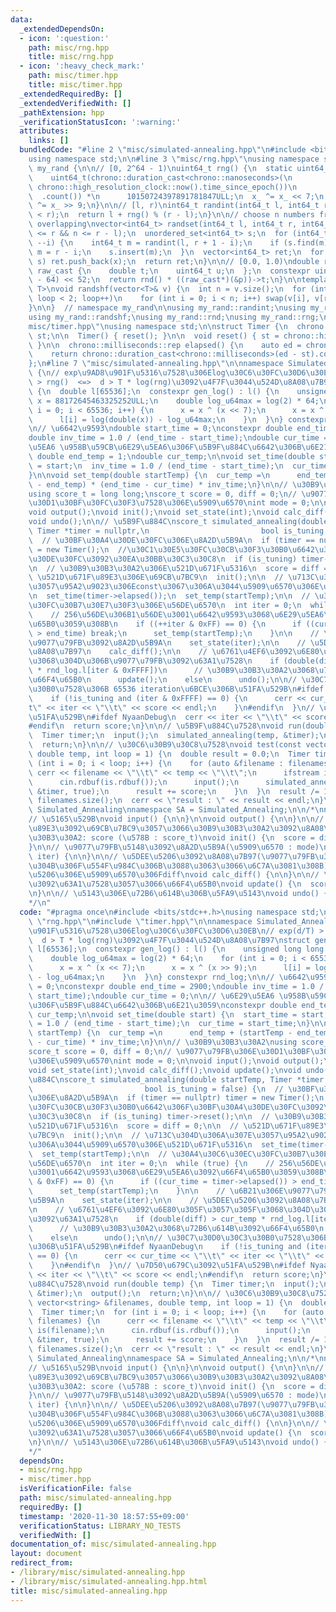 ```yaml
---
data:
  _extendedDependsOn:
  - icon: ':question:'
    path: misc/rng.hpp
    title: misc/rng.hpp
  - icon: ':heavy_check_mark:'
    path: misc/timer.hpp
    title: misc/timer.hpp
  _extendedRequiredBy: []
  _extendedVerifiedWith: []
  _pathExtension: hpp
  _verificationStatusIcon: ':warning:'
  attributes:
    links: []
  bundledCode: "#line 2 \"misc/simulated-annealing.hpp\"\n#include <bits/stdc++.h>\n\
    using namespace std;\n\n#line 3 \"misc/rng.hpp\"\nusing namespace std;\n\nnamespace\
    \ my_rand {\n\n// [0, 2^64 - 1)\nuint64_t rng() {\n  static uint64_t x_ =\n  \
    \    uint64_t(chrono::duration_cast<chrono::nanoseconds>(\n                  \
    \ chrono::high_resolution_clock::now().time_since_epoch())\n                 \
    \  .count()) *\n      10150724397891781847ULL;\n  x_ ^= x_ << 7;\n  return x_\
    \ ^= x_ >> 9;\n}\n\n// [l, r)\nint64_t randint(int64_t l, int64_t r) {\n  assert(l\
    \ < r);\n  return l + rng() % (r - l);\n}\n\n// choose n numbers from [l, r) without\
    \ overlapping\nvector<int64_t> randset(int64_t l, int64_t r, int64_t n) {\n  assert(l\
    \ <= r && n <= r - l);\n  unordered_set<int64_t> s;\n  for (int64_t i = n; i;\
    \ --i) {\n    int64_t m = randint(l, r + 1 - i);\n    if (s.find(m) != s.end())\
    \ m = r - i;\n    s.insert(m);\n  }\n  vector<int64_t> ret;\n  for (auto& x :\
    \ s) ret.push_back(x);\n  return ret;\n}\n\n// [0.0, 1.0)\ndouble rnd() {\n  union\
    \ raw_cast {\n    double t;\n    uint64_t u;\n  };\n  constexpr uint64_t p = uint64_t(1023\
    \ - 64) << 52;\n  return rnd() * ((raw_cast*)(&p))->t;\n}\n\ntemplate <typename\
    \ T>\nvoid randshf(vector<T>& v) {\n  int n = v.size();\n  for (int loop = 0;\
    \ loop < 2; loop++)\n    for (int i = 0; i < n; i++) swap(v[i], v[randint(0, n)]);\n\
    }\n\n}  // namespace my_rand\n\nusing my_rand::randint;\nusing my_rand::randset;\n\
    using my_rand::randshf;\nusing my_rand::rnd;\nusing my_rand::rng;\n#line 3 \"\
    misc/timer.hpp\"\nusing namespace std;\n\nstruct Timer {\n  chrono::high_resolution_clock::time_point\
    \ st;\n\n  Timer() { reset(); }\n\n  void reset() { st = chrono::high_resolution_clock::now();\
    \ }\n\n  chrono::milliseconds::rep elapsed() {\n    auto ed = chrono::high_resolution_clock::now();\n\
    \    return chrono::duration_cast<chrono::milliseconds>(ed - st).count();\n  }\n\
    };\n#line 7 \"misc/simulated-annealing.hpp\"\n\nnamespace Simulated_Annealing\
    \ {\n// exp\u9AD8\u901F\u5316\u7528\u306Elog\u30C6\u30FC\u30D6\u30EB\n// exp(d/T)\
    \ > rng()  <=>  d > T * log(rng)\u3092\u4F7F\u3044\u524D\u8A08\u7B97\nstruct gen_log\
    \ {\n  double l[65536];\n  constexpr gen_log() : l() {\n    unsigned long long\
    \ x = 88172645463325252ULL;\n    double log_u64max = log(2) * 64;\n    for (int\
    \ i = 0; i < 65536; i++) {\n      x = x ^ (x << 7);\n      x = x ^ (x >> 9);\n\
    \      l[i] = log(double(x)) - log_u64max;\n    }\n  }\n} constexpr rnd_log;\n\
    \n// \u6642\u9593\ndouble start_time = 0;\nconstexpr double end_time = 2900;\n\
    double inv_time = 1.0 / (end_time - start_time);\ndouble cur_time = 0;\n\n// \u6E29\
    \u5EA6 \u958B\u59CB\u6E29\u5EA6\u306F\u5B9F\u884C\u6642\u306B\u6E21\u3059\nconstexpr\
    \ double end_temp = 1;\ndouble cur_temp;\n\nvoid set_time(double start) {\n  start_time\
    \ = start;\n  inv_time = 1.0 / (end_time - start_time);\n  cur_time = start_time;\n\
    }\n\nvoid set_temp(double startTemp) {\n  cur_temp =\n      end_temp + (startTemp\
    \ - end_temp) * (end_time - cur_time) * inv_time;\n}\n\n// \u30B9\u30B3\u30A2\n\
    using score_t = long long;\nscore_t score = 0, diff = 0;\n// \u9077\u79FB\u306E\
    \u30D1\u30BF\u30FC\u30F3\u7528\u306E\u5909\u6570\nint mode = 0;\n\nvoid input();\n\
    void output();\nvoid init();\nvoid set_state(int);\nvoid calc_diff();\nvoid update();\n\
    void undo();\n\n// \u5B9F\u884C\nscore_t simulated_annealing(double startTemp,\
    \ Timer *timer = nullptr,\n                         bool is_tuning = false) {\n\
    \  // \u30BF\u30A4\u30DE\u30FC\u306E\u8A2D\u5B9A\n  if (timer == nullptr) timer\
    \ = new Timer();\n  //\u30C1\u30E5\u30FC\u30CB\u30F3\u30B0\u6642\u306F\u30BF\u30A4\
    \u30DE\u30FC\u3092\u30EA\u30BB\u30C3\u30C8\n  if (is_tuning) timer->reset();\n\
    \n  // \u30B9\u30B3\u30A2\u306E\u521D\u671F\u5316\n  score = diff = 0;\n\n  //\
    \ \u521D\u671F\u89E3\u306E\u69CB\u7BC9\n  init();\n\n  // \u713C\u304D\u306A\u307E\
    \u3057\u95A2\u9023\u306Econst\u3067\u306A\u3044\u5909\u6570\u306E\u521D\u671F\u5316\
    \n  set_time(timer->elapsed());\n  set_temp(startTemp);\n\n  // \u30A4\u30C6\u30EC\
    \u30FC\u30B7\u30E7\u30F3\u306E\u56DE\u6570\n  int iter = 0;\n  while (true) {\n\
    \    // 256\u56DE\u306B1\u56DE\u3001\u6642\u9593\u3068\u6E29\u5EA6\u3092\u66F4\
    \u65B0\u3059\u308B\n    if ((++iter & 0xFF) == 0) {\n      if ((cur_time = timer->elapsed())\
    \ > end_time) break;\n      set_temp(startTemp);\n    }\n\n    // \u6B21\u306E\
    \u9077\u79FB\u3092\u8A2D\u5B9A\n    set_state(iter);\n\n    // \u5DEE\u5206\u3092\
    \u8A08\u7B97\n    calc_diff();\n\n    // \u6761\u4EF6\u3092\u6E80\u305F\u3057\u305F\
    \u3068\u304D\u306B\u9077\u79FB\u3092\u63A1\u7528\n    if (double(diff) > cur_temp\
    \ * rnd_log.l[iter & 0xFFFF])\n      // \u30B9\u30B3\u30A2\u3068\u72B6\u614B\u3092\
    \u66F4\u65B0\n      update();\n    else\n      undo();\n\n// \u30C7\u30D0\u30C3\
    \u30B0\u7528\u306B 65536 iteration\u6BCE\u306B\u51FA\u529B\n#ifdef NyaanDebug\n\
    \    if (!is_tuning and (iter & 0xFFFF) == 0) {\n      cerr << cur_time << \"\\\
    t\" << iter << \"\\t\" << score << endl;\n    }\n#endif\n  }\n// \u7D50\u679C\u3092\
    \u51FA\u529B\n#ifdef NyaanDebug\n  cerr << iter << \"\\t\" << score << endl;\n\
    #endif\n  return score;\n}\n\n// \u5B9F\u884C\u7528\nvoid run(double temp) {\n\
    \  Timer timer;\n  input();\n  simulated_annealing(temp, &timer);\n  output();\n\
    \  return;\n}\n\n// \u30C6\u30B9\u30C8\u7528\nvoid test(const vector<string> &filenames,\
    \ double temp, int loop = 1) {\n  double result = 0.0;\n  Timer timer;\n  for\
    \ (int i = 0; i < loop; i++) {\n    for (auto &filename : filenames) {\n     \
    \ cerr << filename << \"\\t\" << temp << \"\\t\";\n      ifstream is(filename);\n\
    \      cin.rdbuf(is.rdbuf());\n      input();\n      simulated_annealing(temp,\
    \ &timer, true);\n      result += score;\n    }\n  }\n  result /= 1.0 * loop *\
    \ filenames.size();\n  cerr << \"result : \" << result << endl;\n}\n\n}  // namespace\
    \ Simulated_Annealing\nnamespace SA = Simulated_Annealing;\n\n/*\nnamespace Simulated_Annealing{\n\
    // \u5165\u529B\nvoid input() {\n\n}\n\nvoid output() {\n\n}\n\n// \u521D\u671F\
    \u89E3\u3092\u69CB\u7BC9\u3057\u3066\u30B9\u30B3\u30A2\u3092\u8A08\u7B97\n// \u30B9\
    \u30B3\u30A2: score (\u578B : score_t)\nvoid init() {\n  score = diff = 0;\n\n\
    }\n\n// \u9077\u79FB\u5148\u3092\u8A2D\u5B9A(\u5909\u6570 : mode)\nvoid set_state(int\
    \ iter) {\n\n}\n\n// \u5DEE\u5206\u3092\u8A08\u7B97(\u9077\u79FB\u3092\u3059\u308B\
    \u304B\u306F\u554F\u984C\u306B\u3088\u3063\u3066\u6C7A\u3081\u308B)\n// \u5DEE\
    \u5206\u306E\u5909\u6570\u306Fdiff\nvoid calc_diff() {\n\n}\n\n// \u9077\u79FB\
    \u3092\u63A1\u7528\u3057\u3066\u66F4\u65B0\nvoid update() {\n  score += diff;\n\
    \n}\n\n// \u5143\u306E\u72B6\u614B\u306B\u5FA9\u5143\nvoid undo() {\n\n}\n}\n\
    */\n"
  code: "#pragma once\n#include <bits/stdc++.h>\nusing namespace std;\n\n#include\
    \ \"rng.hpp\"\n#include \"timer.hpp\"\n\nnamespace Simulated_Annealing {\n// exp\u9AD8\
    \u901F\u5316\u7528\u306Elog\u30C6\u30FC\u30D6\u30EB\n// exp(d/T) > rng()  <=>\
    \  d > T * log(rng)\u3092\u4F7F\u3044\u524D\u8A08\u7B97\nstruct gen_log {\n  double\
    \ l[65536];\n  constexpr gen_log() : l() {\n    unsigned long long x = 88172645463325252ULL;\n\
    \    double log_u64max = log(2) * 64;\n    for (int i = 0; i < 65536; i++) {\n\
    \      x = x ^ (x << 7);\n      x = x ^ (x >> 9);\n      l[i] = log(double(x))\
    \ - log_u64max;\n    }\n  }\n} constexpr rnd_log;\n\n// \u6642\u9593\ndouble start_time\
    \ = 0;\nconstexpr double end_time = 2900;\ndouble inv_time = 1.0 / (end_time -\
    \ start_time);\ndouble cur_time = 0;\n\n// \u6E29\u5EA6 \u958B\u59CB\u6E29\u5EA6\
    \u306F\u5B9F\u884C\u6642\u306B\u6E21\u3059\nconstexpr double end_temp = 1;\ndouble\
    \ cur_temp;\n\nvoid set_time(double start) {\n  start_time = start;\n  inv_time\
    \ = 1.0 / (end_time - start_time);\n  cur_time = start_time;\n}\n\nvoid set_temp(double\
    \ startTemp) {\n  cur_temp =\n      end_temp + (startTemp - end_temp) * (end_time\
    \ - cur_time) * inv_time;\n}\n\n// \u30B9\u30B3\u30A2\nusing score_t = long long;\n\
    score_t score = 0, diff = 0;\n// \u9077\u79FB\u306E\u30D1\u30BF\u30FC\u30F3\u7528\
    \u306E\u5909\u6570\nint mode = 0;\n\nvoid input();\nvoid output();\nvoid init();\n\
    void set_state(int);\nvoid calc_diff();\nvoid update();\nvoid undo();\n\n// \u5B9F\
    \u884C\nscore_t simulated_annealing(double startTemp, Timer *timer = nullptr,\n\
    \                         bool is_tuning = false) {\n  // \u30BF\u30A4\u30DE\u30FC\
    \u306E\u8A2D\u5B9A\n  if (timer == nullptr) timer = new Timer();\n  //\u30C1\u30E5\
    \u30FC\u30CB\u30F3\u30B0\u6642\u306F\u30BF\u30A4\u30DE\u30FC\u3092\u30EA\u30BB\
    \u30C3\u30C8\n  if (is_tuning) timer->reset();\n\n  // \u30B9\u30B3\u30A2\u306E\
    \u521D\u671F\u5316\n  score = diff = 0;\n\n  // \u521D\u671F\u89E3\u306E\u69CB\
    \u7BC9\n  init();\n\n  // \u713C\u304D\u306A\u307E\u3057\u95A2\u9023\u306Econst\u3067\
    \u306A\u3044\u5909\u6570\u306E\u521D\u671F\u5316\n  set_time(timer->elapsed());\n\
    \  set_temp(startTemp);\n\n  // \u30A4\u30C6\u30EC\u30FC\u30B7\u30E7\u30F3\u306E\
    \u56DE\u6570\n  int iter = 0;\n  while (true) {\n    // 256\u56DE\u306B1\u56DE\
    \u3001\u6642\u9593\u3068\u6E29\u5EA6\u3092\u66F4\u65B0\u3059\u308B\n    if ((++iter\
    \ & 0xFF) == 0) {\n      if ((cur_time = timer->elapsed()) > end_time) break;\n\
    \      set_temp(startTemp);\n    }\n\n    // \u6B21\u306E\u9077\u79FB\u3092\u8A2D\
    \u5B9A\n    set_state(iter);\n\n    // \u5DEE\u5206\u3092\u8A08\u7B97\n    calc_diff();\n\
    \n    // \u6761\u4EF6\u3092\u6E80\u305F\u3057\u305F\u3068\u304D\u306B\u9077\u79FB\
    \u3092\u63A1\u7528\n    if (double(diff) > cur_temp * rnd_log.l[iter & 0xFFFF])\n\
    \      // \u30B9\u30B3\u30A2\u3068\u72B6\u614B\u3092\u66F4\u65B0\n      update();\n\
    \    else\n      undo();\n\n// \u30C7\u30D0\u30C3\u30B0\u7528\u306B 65536 iteration\u6BCE\
    \u306B\u51FA\u529B\n#ifdef NyaanDebug\n    if (!is_tuning and (iter & 0xFFFF)\
    \ == 0) {\n      cerr << cur_time << \"\\t\" << iter << \"\\t\" << score << endl;\n\
    \    }\n#endif\n  }\n// \u7D50\u679C\u3092\u51FA\u529B\n#ifdef NyaanDebug\n  cerr\
    \ << iter << \"\\t\" << score << endl;\n#endif\n  return score;\n}\n\n// \u5B9F\
    \u884C\u7528\nvoid run(double temp) {\n  Timer timer;\n  input();\n  simulated_annealing(temp,\
    \ &timer);\n  output();\n  return;\n}\n\n// \u30C6\u30B9\u30C8\u7528\nvoid test(const\
    \ vector<string> &filenames, double temp, int loop = 1) {\n  double result = 0.0;\n\
    \  Timer timer;\n  for (int i = 0; i < loop; i++) {\n    for (auto &filename :\
    \ filenames) {\n      cerr << filename << \"\\t\" << temp << \"\\t\";\n      ifstream\
    \ is(filename);\n      cin.rdbuf(is.rdbuf());\n      input();\n      simulated_annealing(temp,\
    \ &timer, true);\n      result += score;\n    }\n  }\n  result /= 1.0 * loop *\
    \ filenames.size();\n  cerr << \"result : \" << result << endl;\n}\n\n}  // namespace\
    \ Simulated_Annealing\nnamespace SA = Simulated_Annealing;\n\n/*\nnamespace Simulated_Annealing{\n\
    // \u5165\u529B\nvoid input() {\n\n}\n\nvoid output() {\n\n}\n\n// \u521D\u671F\
    \u89E3\u3092\u69CB\u7BC9\u3057\u3066\u30B9\u30B3\u30A2\u3092\u8A08\u7B97\n// \u30B9\
    \u30B3\u30A2: score (\u578B : score_t)\nvoid init() {\n  score = diff = 0;\n\n\
    }\n\n// \u9077\u79FB\u5148\u3092\u8A2D\u5B9A(\u5909\u6570 : mode)\nvoid set_state(int\
    \ iter) {\n\n}\n\n// \u5DEE\u5206\u3092\u8A08\u7B97(\u9077\u79FB\u3092\u3059\u308B\
    \u304B\u306F\u554F\u984C\u306B\u3088\u3063\u3066\u6C7A\u3081\u308B)\n// \u5DEE\
    \u5206\u306E\u5909\u6570\u306Fdiff\nvoid calc_diff() {\n\n}\n\n// \u9077\u79FB\
    \u3092\u63A1\u7528\u3057\u3066\u66F4\u65B0\nvoid update() {\n  score += diff;\n\
    \n}\n\n// \u5143\u306E\u72B6\u614B\u306B\u5FA9\u5143\nvoid undo() {\n\n}\n}\n\
    */"
  dependsOn:
  - misc/rng.hpp
  - misc/timer.hpp
  isVerificationFile: false
  path: misc/simulated-annealing.hpp
  requiredBy: []
  timestamp: '2020-11-30 18:57:55+09:00'
  verificationStatus: LIBRARY_NO_TESTS
  verifiedWith: []
documentation_of: misc/simulated-annealing.hpp
layout: document
redirect_from:
- /library/misc/simulated-annealing.hpp
- /library/misc/simulated-annealing.hpp.html
title: misc/simulated-annealing.hpp
---
```

